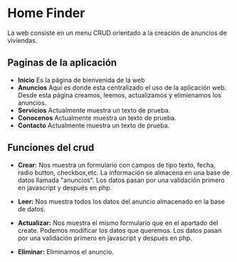 # Home Finder


La web consiste en un menu CRUD orientado a la creación de anuncios de viviendas.

Paginas de la aplicación
------------------------
+ **Inicio** Es la página de bienvenida de la web
+ **Anuncios** Aquí es donde esta centralizado el uso de la aplicación web. Desde esta página creamos, leemos, actualizamos y elimienamos los anuncios.
+ **Servicios** Actualmente muestra un texto de prueba.
+ **Conocenos** Actualmente muestra un texto de prueba.
+ **Contacto** Actualmente muestra un texto de prueba.


Funciones del crud
--------------------
+ **Crear:** Nos muestra un formulario con campos de tipo texto, fecha, radio button, checkbox,etc. La información se almacena en una base de datos llamada "anuncios". Los datos pasan por una validación primero en javascript y después en php.

+ **Leer:** Nos muestra todos los datos del anuncio almacenado en la base de datos.

+ **Actualizar:** Nos muestra el mismo formulario que en el apartado del create. Podemos modificar los datos que queremos. Los datos pasan por una validación primero en javascript y después en php.

+ **Eliminar:** Eliminamos el anuncio.


